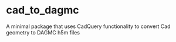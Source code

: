 # cad_to_dagmc
A minimal package that uses CadQuery functionality to convert Cad geometry to DAGMC h5m files
